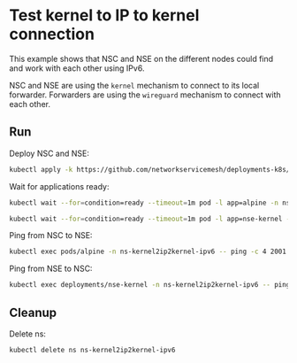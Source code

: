 # Test kernel to IP to kernel connection

This example shows that NSC and NSE on the different nodes could find and work with each other using IPv6.

NSC and NSE are using the `kernel` mechanism to connect to its local forwarder.
Forwarders are using the `wireguard` mechanism to connect with each other.

## Run

Deploy NSC and NSE:
```bash
kubectl apply -k https://github.com/networkservicemesh/deployments-k8s/examples/features/ipv6/Kernel2IP2Kernel_ipv6?ref=69391cbcf3f747430b176954706c13bd449ea608
```

Wait for applications ready:
```bash
kubectl wait --for=condition=ready --timeout=1m pod -l app=alpine -n ns-kernel2ip2kernel-ipv6
```
```bash
kubectl wait --for=condition=ready --timeout=1m pod -l app=nse-kernel -n ns-kernel2ip2kernel-ipv6
```

Ping from NSC to NSE:
```bash
kubectl exec pods/alpine -n ns-kernel2ip2kernel-ipv6 -- ping -c 4 2001:db8::
```

Ping from NSE to NSC:
```bash
kubectl exec deployments/nse-kernel -n ns-kernel2ip2kernel-ipv6 -- ping -c 4 2001:db8::1
```

## Cleanup

Delete ns:
```bash
kubectl delete ns ns-kernel2ip2kernel-ipv6
```
